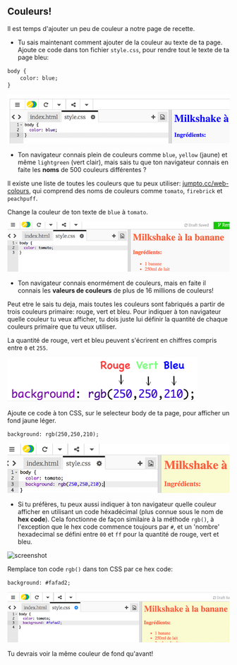 ## Couleurs!

Il est temps d'ajouter un peu de couleur a notre page de recette.

+ Tu sais maintenant comment ajouter de la couleur au texte de ta page. Ajoute ce code dans ton fichier `style.css`, pour rendre tout le texte de ta page bleu:

```
body {
    color: blue;
}
```

![screenshot](images/recipe-blue.png)

+ Ton navigateur connais plein de couleurs comme `blue`, `yellow` (jaune) et même `lightgreen` (vert clair), mais sais tu que ton navigateur connais en faite les __noms__ de 500 couleurs différentes ?

Il existe une liste de toutes les couleurs que tu peux utiliser: [jumpto.cc/web-colours](http://jumpto.cc/web-colours), qui comprend des noms de couleurs comme `tomato`, `firebrick` et `peachpuff`.

Change la couleur de ton texte de `blue` à `tomato`.

![screenshot](images/recipe-tomato.png)

+ Ton navigateur connais enormément de couleurs, mais en faite il connais les __valeurs de couleurs__ de plus de 16 millions de couleurs!

Peut etre le sais tu deja, mais toutes les couleurs sont fabriqués a partir de trois couleurs primaire: rouge, vert et bleu. Pour indiquer à ton navigateur quelle couleur tu veux afficher, tu dois juste lui définir la quantité de chaque couleurs primaire que tu veux utiliser.

La quantité de rouge, vert et bleu peuvent s'écrirent en chiffres compris entre `0` et `255`.

![screenshot](images/recipe-rgb-img.png)

Ajoute ce code à ton CSS, sur le selecteur body de ta page, pour afficher un fond jaune léger.

```
background: rgb(250,250,210);
```

![screenshot](images/recipe-rgb.png)

+ Si tu préfères, tu peux aussi indiquer à ton navigateur quelle couleur afficher en utilisant un code héxadécimal (plus connue sous le nom de __hex code__). Cela fonctionne de façon similaire à la méthode `rgb()`, à l'exception que le hex code commence toujours par `#`, et un 'nombre' hexadecimal se défini entre `00` et `ff` pour la quantité de rouge, vert et bleu.

![screenshot](recipe-hex-img.png)

Remplace ton code `rgb()` dans ton CSS par ce hex code:

```
background: #fafad2;
```

![screenshot](images/recipe-hex.png)

Tu devrais voir la même couleur de fond qu'avant!
